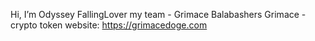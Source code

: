 Hi, I’m Odyssey FallingLover
my team - Grimace Balabashers
Grimace - crypto token
website: https://grimacedoge.com
